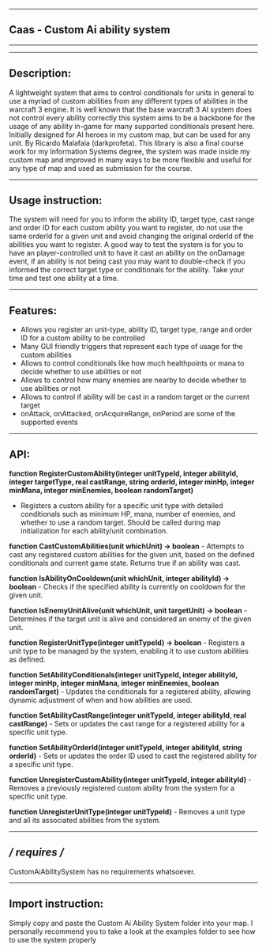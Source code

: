 ------------
Caas - Custom Ai ability system
------------
************************************************************************************

   ------------
   Description:
   ------------
   A lightweight system that aims to control conditionals for units in general to use a myriad of custom abilities from any
   different types of abilities in the warcraft 3 engine. It is well known that the base warcraft 3 AI system does not control every ability correctly
   this system aims to be a backbone for the usage of any ability in-game for many supported conditionals present here.
   Initially designed for AI heroes in my custom map, but can be used for any unit.
   By Ricardo Malafaia (darkprofeta).
   This library is also a final course work for my Information Systems degree, the system was made inside my custom map
   and improved in many ways to be more flexible and useful for any type of map and used as submission for the course. 

   -------------------
   Usage instruction:
   -------------------
   The system will need for you to inform the ability ID, target type, cast range and order ID for each custom 
   ability you want to register, do not use the same orderId for a given unit and avoid changing the original orderId
   of the abilities you want to register.
   A good way to test the system is for you to have an player-controlled unit to have it cast an ability on the 
   onDamage event, if an ability is not being cast you may want to double-check if you informed the correct target type
   or conditionals for the ability. 
   Take your time and test one ability at a time.

   ---------
   Features:
   ---------
   - Allows you register an unit-type, ability ID, target type, range and order ID for a custom ability to be controlled
   - Many GUI friendly triggers that represent each type of usage for the custom abilities
   - Allows to control conditionals like how much healthpoints or mana to decide whether to use abilities or not
   - Allows to control how many enemies are nearby to decide whether to use abilities or not
   - Allows to control if ability will be cast in a random target or the current target
   - onAttack, onAttacked, onAcquireRange, onPeriod are some of the supported events

   ----
   API:
   ----
  **function RegisterCustomAbility(integer unitTypeId, integer abilityId, integer targetType, real castRange, string orderId, integer minHp, integer minMana, integer minEnemies, boolean randomTarget)**
  - Registers a custom ability for a specific unit type with detailed conditionals such as minimum HP, mana, number of enemies, and whether to use a random target. Should be called during map initialization for each ability/unit combination.

  **function CastCustomAbilities(unit whichUnit) -> boolean**
    - Attempts to cast any registered custom abilities for the given unit, based on the defined conditionals and current game state. Returns true if an ability was cast.

  **function IsAbilityOnCooldown(unit whichUnit, integer abilityId) -> boolean**
    - Checks if the specified ability is currently on cooldown for the given unit.

  **function IsEnemyUnitAlive(unit whichUnit, unit targetUnit) -> boolean**
    - Determines if the target unit is alive and considered an enemy of the given unit.

  **function RegisterUnitType(integer unitTypeId) -> boolean**
    - Registers a unit type to be managed by the system, enabling it to use custom abilities as defined.

  **function SetAbilityConditionals(integer unitTypeId, integer abilityId, integer minHp, integer minMana, integer minEnemies, boolean randomTarget)**
    - Updates the conditionals for a registered ability, allowing dynamic adjustment of when and how abilities are used.

  **function SetAbilityCastRange(integer unitTypeId, integer abilityId, real castRange)**
    - Sets or updates the cast range for a registered ability for a specific unit type.

  **function SetAbilityOrderId(integer unitTypeId, integer abilityId, string orderId)**
    - Sets or updates the order ID used to cast the registered ability for a specific unit type.

  **function UnregisterCustomAbility(integer unitTypeId, integer abilityId)**
    - Removes a previously registered custom ability from the system for a specific unit type.

  **function UnregisterUnitType(integer unitTypeId)**
    - Removes a unit type and all its associated abilities from the system.


   --------------
   */ requires /*
   --------------
   CustomAiAbilitySystem has no requirements whatsoever.


   -------------------
   Import instruction:
   -------------------
   Simply copy and paste the Custom Ai Ability System folder into your map.
   I personally recommend you to take a look at the examples folder to see how to use the system properly

